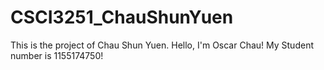 # CSCI3251_ChauShunYuen
This is the project of Chau Shun Yuen.
Hello, I'm Oscar Chau!
My Student number is 1155174750!
